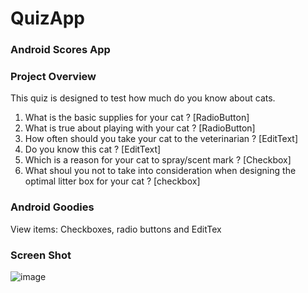 # QuizApp
### Android Scores App




### Project Overview

This quiz is designed to test how much do you know about cats.

1.	What is the basic supplies for your cat ? [RadioButton]
2.	What is true about playing with your cat ? [RadioButton]
3.	How often should you take your cat to the veterinarian ? [EditText]
4.	Do you know this cat ? [EditText]
5.	Which is a reason for your cat to spray/scent mark ? [Checkbox]
6.	What shoul you not to take into consideration when designing the optimal litter box for your cat ? [checkbox]





### Android Goodies
View items: Checkboxes, radio buttons and EditTex





### Screen Shot
![image](https://user-images.githubusercontent.com/6055821/61683091-ccfd9e80-ad46-11e9-9023-4bb2899b26bb.png)

